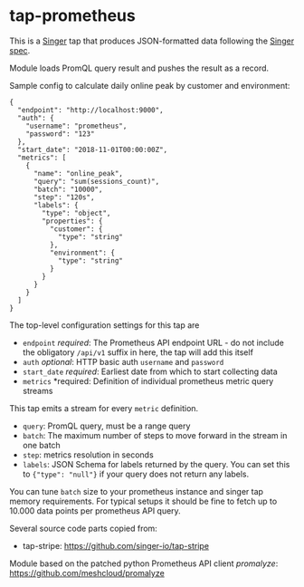 # tap-prometheus

This is a [Singer](https://singer.io) tap that produces JSON-formatted data following the [Singer spec](https://github.com/singer-io/getting-started/blob/master/SPEC.md).

Module loads PromQL query result and pushes the result as a record.

Sample config to calculate daily online peak by customer and environment:

```$json
{
  "endpoint": "http://localhost:9000",
  "auth": {
    "username": "prometheus",
    "password": "123"
  },
  "start_date": "2018-11-01T00:00:00Z",
  "metrics": [
    {
      "name": "online_peak",
      "query": "sum(sessions_count)",
      "batch": "10000",
      "step": "120s", 
      "labels": {
        "type": "object",
        "properties": {
          "customer": {
            "type": "string"
          },
          "environment": {
            "type": "string"
          }
        }
      }
    }
  ]
}
```

The top-level configuration settings for this tap are

* `endpoint` *required*: The Prometheus API endpoint URL - do not include the obligatory `/api/v1` suffix in here, the tap will add this itself
* `auth` *optional*: HTTP basic auth `username` and `password`
* `start_date` *required*: Earliest date from which to start collecting data
* `metrics` *required: Definition of individual prometheus metric query streams
  
This tap emits a stream for every `metric` definition.

* `query`: PromQL query, must be a range query
* `batch`: The maximum number of steps to move forward in the stream in one batch
* `step`: metrics resolution in seconds
* `labels`: JSON Schema for labels returned by the query. You can set this to `{"type": "null"}` if your query does not return any labels.

You can tune `batch` size to your prometheus instance and singer tap memory requirements. For typical setups it should be fine to fetch up to 10.000 data points per prometheus API query.

Several source code parts copied from:

* tap-stripe: https://github.com/singer-io/tap-stripe

Module based on the patched python Prometheus API client *promalyze*: https://github.com/meshcloud/promalyze
